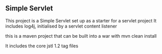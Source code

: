 ## Simple Servlet ##

This project is a Simple Servlet set up as a starter for a servlet project
It includes log4j, initialised by a servlet content listener

this is a maven project that can be built into a war with mvn clean install

It includes the core jstl 1.2 tag files 